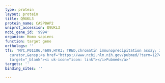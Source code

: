 ```yaml
---
type: protein
layout: protein
title: Q9UKL3
protein_name: CASP8AP2
uniprot_accession: Q9UKL3
ncbi_gene_id: '9994'
organism: Homo sapiens
function: target gene
orthologs: ''
tfs: 'MYC,P01106,4609,HTRI; TRED,chromatin immunoprecipitation assay; inferred by
  curator,&ensp;<a href="https://www.ncbi.nlm.nih.gov/pubmed/?term=12747840%5Buid%5D+OR+22900683%5Buid%5D+OR+17202159%5Buid%5D"
  target="_blank"><i uk-icon="icon: link"></i>Pubmed</a>'
targets: ''
binding_sites: ''

---
```

